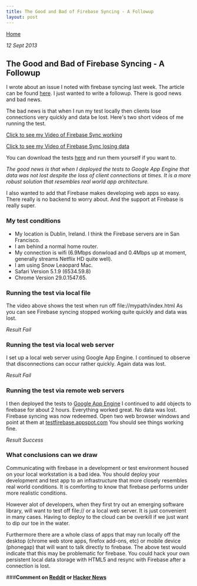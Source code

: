 ```yaml
---
title: The Good and Bad of Firebase Syncing - A Followup
layout: post
---
```

                                                                                                
[Home](http://nigelkelly.github.io)

*12 Sept 2013*
## The Good and Bad of Firebase Syncing - A Followup

I wrote about an issue I noted with firebase syncing last week. The article can be found [here](http://nigelkelly.github.io/the-good-and-bad-parts-of-firebase-syncing-part1.html). I just wanted to write a followup. There is good news and bad news.

The bad news is that when I run my test locally then clients lose connections very quickly and data be lost. Here's two short videos of me running the test.

[Click to see my Video of Firebase Sync working](http://youtu.be/8zAGLiDf5uM)

[Click to see my Video of Firebase Sync losing data](http://youtu.be/b8MbvWi06CE)

You can download the tests [here](https://github.com/nigelkelly/firebase-tests) and run them yourself if you want to.

*The good news is that when I deployed the tests to Google App Engine that data was not lost despite the loss of client connections at times. It is a more robust solution that resembles real world app architecture.*

I also wanted to add that Firebase makes developing web apps so easy. There really is no backend to worry about. And the support at Firebase is really super.

### My test conditions

* My location is Dublin, Ireland. I think the Firebase servers are in San Francisco.
* I am behind a normal home router. 
* My connection is wifi (6.9Mbps donwload and 0.4Mbps up at moment, generally streams Netflix HD quite well). 
* I am using Snow Leaopard Mac.
* Safari Version 5.1.9 (6534.59.8) 
* Chrome Version 29.0.1547.65. 

### Running the test via local file

The video above shows the test when run off file://mypath/index.html
As you can see Firebase syncing stopped working quite quickly and data was lost.

*Result Fail*

### Running the test via local web server 

I set up a local web server using Google App Engine. I continued to observe that disconnections can occur rather quickly. Again data was lost.

*Result Fail*

### Running the test via remote web servers 

I then deployed the tests to [Google App Engine](http://testfirebase.appspot.com) I continued to add objects to firebase for about 2 hours. Everything worked great. No data was lost. Firebase syncing was now redeemed.
Open two web browser windows and point at them at [testfirebase.appspot.com](http://testfirebase.appspot.com) You should see things working fine.

*Result Success*

### What conclusions can we draw

Communicating with firebase in a development or test environment housed on your local workstation is a bad idea. You should deploy your development and test app to an infrastructure that more closely resembles real world conditions. It is comforting to know that firebase performs under more realistic conditions.

However alot of developers, when they first try out an emerging software library, will want to test off file:// or a local web server. It is just convenient in many cases. Having to deploy to the cloud can be overkill if we just want to dip our toe in the water.

Furthermore there are a whole class of apps that may run locally off the desktop (chrome web store apps, firefox add-ons, etc) or mobile device (phonegap) that will want to talk directly to firebase. The above test would indicate that this may be problematic for firebase. You could hack your own persistent local data storage with HTML5 and resync with Firebase after a connection is lost.

###**Comment on [Reddit](http://www.reddit.com/r/javascript/comments/1lsb5q/the_dark_side_of_firebase_syncing_test_procedure/) or [Hacker News](https://news.ycombinator.com/item?id=6334385)**